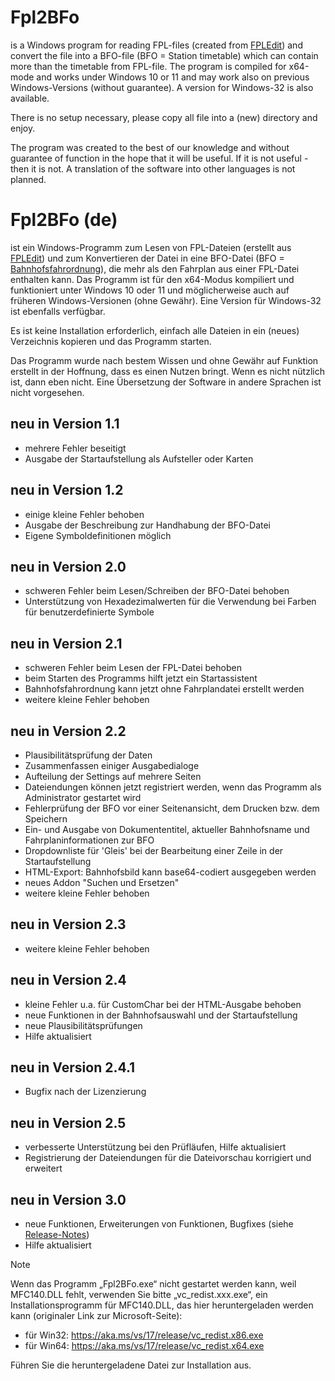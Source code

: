 ﻿# Fpl2BFo

is a Windows program for reading FPL-files (created from [FPLEdit](https://fahrplan.manuelhu.de/)) and convert the file into a BFO-file (BFO = Station timetable) which can contain more than the timetable from FPL-file.
The program is compiled for x64-mode and works under Windows 10 or 11 and may work also on previous Windows-Versions (without guarantee). A version for Windows-32 is also available.<br>

There is no setup necessary, please copy all file into a (new) directory and enjoy.<br>

The program was created to the best of our knowledge and without guarantee of function in the hope that it will be useful.
If it is not useful - then it is not.
A translation of the software into other languages is not planned.

# Fpl2BFo (de)

ist ein Windows-Programm zum Lesen von FPL-Dateien (erstellt aus [FPLEdit](https://fahrplan.manuelhu.de/)) und zum Konvertieren der Datei in eine BFO-Datei (BFO = [Bahnhofsfahrordnung](https://de.wikipedia.org/wiki/Fahrplan_f%C3%BCr_Zugmeldestellen)), die mehr als den Fahrplan aus einer FPL-Datei enthalten kann.
Das Programm ist für den x64-Modus kompiliert und funktioniert unter Windows 10 oder 11 und möglicherweise auch auf früheren Windows-Versionen (ohne Gewähr). Eine Version für Windows-32 ist ebenfalls verfügbar.<br>

Es ist keine Installation erforderlich, einfach alle Dateien in ein (neues) Verzeichnis kopieren und das Programm starten.<br>

Das Programm wurde nach bestem Wissen und ohne Gewähr auf Funktion erstellt in der Hoffnung, dass es einen Nutzen bringt.
Wenn es nicht nützlich ist, dann eben nicht.
Eine Übersetzung der Software in andere Sprachen ist nicht vorgesehen.

## neu in Version 1.1
- mehrere Fehler beseitigt
- Ausgabe der Startaufstellung als Aufsteller oder Karten

## neu in Version 1.2
- einige kleine Fehler behoben
- Ausgabe der Beschreibung zur Handhabung der BFO-Datei
- Eigene Symboldefinitionen möglich 

## neu in Version 2.0
- schweren Fehler beim Lesen/Schreiben der BFO-Datei behoben
- Unterstützung von Hexadezimalwerten für die Verwendung bei Farben für benutzerdefinierte Symbole 

## neu in Version 2.1
- schweren Fehler beim Lesen der FPL-Datei behoben
- beim Starten des Programms hilft jetzt ein Startassistent
- Bahnhofsfahrordnung kann jetzt ohne Fahrplandatei erstellt werden
- weitere kleine Fehler behoben

## neu in Version 2.2
- Plausibilitätsprüfung der Daten
- Zusammenfassen einiger Ausgabedialoge
- Aufteilung der Settings auf mehrere Seiten
- Dateiendungen können jetzt registriert werden, wenn das Programm als Administrator gestartet wird
- Fehlerprüfung der BFO vor einer Seitenansicht, dem Drucken bzw. dem Speichern
- Ein- und Ausgabe von Dokumententitel, aktueller Bahnhofsname und Fahrplaninformationen zur BFO
- Dropdownliste für 'Gleis' bei der Bearbeitung einer Zeile in der Startaufstellung
- HTML-Export: Bahnhofsbild kann base64-codiert ausgegeben werden
- neues Addon "Suchen und Ersetzen"
- weitere kleine Fehler behoben
 
## neu in Version 2.3
- weitere kleine Fehler behoben

## neu in Version 2.4
- kleine Fehler u.a. für CustomChar bei der HTML-Ausgabe behoben
- neue Funktionen in der Bahnhofsauswahl und der Startaufstellung
- neue Plausibilitätsprüfungen
- Hilfe aktualisiert

## neu in Version 2.4.1
- Bugfix nach der Lizenzierung

## neu in Version 2.5
- verbesserte Unterstützung bei den Prüfläufen, Hilfe aktualisiert
- Registrierung der Dateiendungen für die Dateivorschau korrigiert und erweitert

## neu in Version 3.0
- neue Funktionen, Erweiterungen von Funktionen, Bugfixes (siehe [Release-Notes](https://github.com/Kruemelbahn/Fpl2BFo/ReleaseNotes.txt))
- Hilfe aktualisiert

> [!NOTE]
> Wenn das Programm „Fpl2BFo.exe“ nicht gestartet werden kann, weil MFC140.DLL fehlt,
> verwenden Sie bitte „vc_redist.xxx.exe“, ein Installationsprogramm für MFC140.DLL, das hier heruntergeladen werden kann (originaler Link zur Microsoft-Seite):
> 
> - für Win32: https://aka.ms/vs/17/release/vc_redist.x86.exe 
> - für Win64: https://aka.ms/vs/17/release/vc_redist.x64.exe
> 
> Führen Sie die heruntergeladene Datei zur Installation aus.